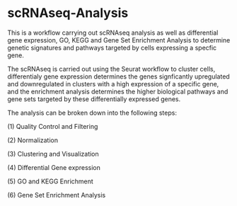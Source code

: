 # scRNAseq-Analysis
This is a workflow carrying out scRNAseq analysis as well as differential gene expression, GO, KEGG and Gene Set Enrichment Analysis to determine genetic signatures and pathways targeted by cells expressing a specfic gene.

The scRNAseq is carried out using the Seurat workflow to cluster cells, differentialy gene expression determines the genes signficantly upregulated and downregulated in clusters with a high expression of a specific gene, and the enrichment analysis determines the higher biological pathways and gene sets targeted by these differentially expressed genes.

The analysis can be broken down into the following steps:

(1) Quality Control and Filtering

(2) Normalization

(3) Clustering and Visualization

(4) Differential Gene expression

(5) GO and KEGG Enrichment

(6) Gene Set Enrichment Analysis
